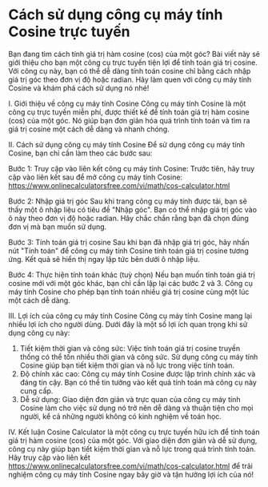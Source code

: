 Cách sử dụng công cụ máy tính Cosine trực tuyến
===============================================

Bạn đang tìm cách tính giá trị hàm cosine (cos) của một góc? Bài viết này sẽ giới thiệu cho bạn một công cụ trực tuyến tiện lợi để tính toán giá trị cosine. Với công cụ này, bạn có thể dễ dàng tính toán cosine chỉ bằng cách nhập giá trị góc theo đơn vị độ hoặc radian. Hãy làm quen với công cụ máy tính Cosine và khám phá cách sử dụng nó nhé!

I. Giới thiệu về công cụ máy tính Cosine Công cụ máy tính Cosine là một công cụ trực tuyến miễn phí, được thiết kế để tính toán giá trị hàm cosine (cos) của một góc. Nó giúp bạn đơn giản hóa quá trình tính toán và tìm ra giá trị cosine một cách dễ dàng và nhanh chóng.

II. Cách sử dụng công cụ máy tính Cosine Để sử dụng công cụ máy tính Cosine, bạn chỉ cần làm theo các bước sau:

Bước 1: Truy cập vào liên kết công cụ máy tính Cosine: Trước tiên, hãy truy cập vào liên kết sau để mở công cụ máy tính Cosine: <https://www.onlinecalculatorsfree.com/vi/math/cos-calculator.html>

Bước 2: Nhập giá trị góc Sau khi trang công cụ máy tính được tải, bạn sẽ thấy một ô nhập liệu có tiêu đề "Nhập góc". Bạn có thể nhập giá trị góc vào ô này theo đơn vị độ hoặc radian. Hãy chắc chắn rằng bạn đã chọn đúng đơn vị mà bạn muốn sử dụng.

Bước 3: Tính toán giá trị cosine Sau khi bạn đã nhập giá trị góc, hãy nhấn nút "Tính toán" để công cụ máy tính Cosine tính toán giá trị cosine tương ứng. Kết quả sẽ hiển thị ngay lập tức bên dưới ô nhập liệu.

Bước 4: Thực hiện tính toán khác (tuỳ chọn) Nếu bạn muốn tính toán giá trị cosine mới với một góc khác, bạn chỉ cần lặp lại các bước 2 và 3. Công cụ máy tính Cosine cho phép bạn tính toán nhiều giá trị cosine cùng một lúc một cách dễ dàng.

III. Lợi ích của công cụ máy tính Cosine Công cụ máy tính Cosine mang lại nhiều lợi ích cho người dùng. Dưới đây là một số lợi ích quan trọng khi sử dụng công cụ này:

1. Tiết kiệm thời gian và công sức: Việc tính toán giá trị cosine truyền thống có thể tốn nhiều thời gian và công sức. Sử dụng công cụ máy tính Cosine giúp bạn tiết kiệm thời gian và nỗ lực trong việc tính toán.
2. Độ chính xác cao: Công cụ máy tính Cosine được lập trình chính xác và đáng tin cậy. Bạn có thể tin tưởng vào kết quả tính toán mà công cụ này cung cấp.
3. Dễ sử dụng: Giao diện đơn giản và trực quan của công cụ máy tính Cosine làm cho việc sử dụng nó trở nên dễ dàng và thuận tiện cho mọi người, kể cả những người không có kinh nghiệm về toán học.

IV. Kết luận Cosine Calculator là một công cụ trực tuyến hữu ích để tính toán giá trị hàm cosine (cos) của một góc. Với giao diện đơn giản và dễ sử dụng, công cụ này giúp bạn tiết kiệm thời gian và nỗ lực trong quá trình tính toán. Hãy truy cập vào liên kết <https://www.onlinecalculatorsfree.com/vi/math/cos-calculator.html> để trải nghiệm công cụ máy tính Cosine ngay bây giờ và tận hưởng lợi ích của nó!